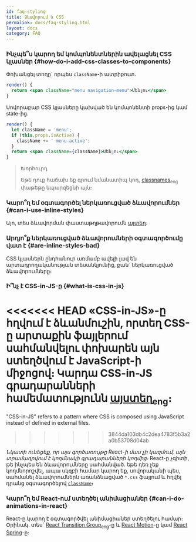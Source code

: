```yaml
---
id: faq-styling
title: Ձևավորում և CSS
permalink: docs/faq-styling.html
layout: docs
category: FAQ
---
```


### Ինչպե՞ս կարող եմ կոմպոնենտներին ավելացնել CSS կլասներ {#how-do-i-add-css-classes-to-components}

Փոխանցել տողը\` որպես `className`-ի ատրիբուտ.

```jsx
render() {
  return <span className="menu navigation-menu">Մենյու</span>
}
```

Սովորաբար CSS կլասները կախված են կոմպոնենտի props-ից կամ state-ից.

```jsx
render() {
  let className = 'menu';
  if (this.props.isActive) {
    className += ' menu-active';
  }
  return <span className={className}>Մենյու</span>
}
```

>Խորհուրդ
>
>Եթե դուք հաճախ եք գրում նմանատիպ կոդ, [classnames](https://www.npmjs.com/package/classnames#usage-with-reactjs)<sub>eng</sub> փաթեթը կպարզեցնի այն։

### Կարո՞ղ եմ օգտագործել ներկառուցված ձևավորումներ {#can-i-use-inline-styles}

Այո, տես ձևավորման փաստաթղթավորումն [այտեղ](/docs/dom-elements.html#style)։

### Արդյո՞ք ներկառուցված ձևավորումների օգտագործումը վատ է {#are-inline-styles-bad}

CSS կլասներն ընդհանուր առմամբ ավելի լավ են արտադրողականության տեսանկյունից, քան\` ներկառուցված ձևավորումները։

### Ի՞նչ է CSS-in-JS-ը {#what-is-css-in-js}

<<<<<<< HEAD
«CSS-in-JS»-ը հղվում է ձևանմուշին, որտեղ CSS-ը արտաքին ֆայլերում սահմանվելու փոխարեն այն ստեղծվում է JavaScript-ի միջոցով։ Կարդա CSS-in-JS գրադարանների համեմատությունն [այստեղ](https://github.com/MicheleBertoli/css-in-js)<sub>eng</sub>։
=======
"CSS-in-JS" refers to a pattern where CSS is composed using JavaScript instead of defined in external files.
>>>>>>> 3844da103db4c2dea4783f5b3a2a0b53708d04ab

_Նկատի ունեցեք, որ այս գործառույթը React-ի մաս չի կազմում, այն տրամադրվում է կողմնակի գրադարանների կողմից։_ React-ը չգիտի, թե ինչպես են ձևավորումները սահմանված. եթե դեռ չեք կողմնորոշվել, ապա սկզբի համար կարող եք, սովորականի պես, սահմանել ձևավորումներն առանձնացված `*.css` ֆայլում և հղվել դրանց օգտագործելով [`className`](/docs/dom-elements.html#classname)։

### Կարո՞ղ եմ React-ում ստեղծել անիմացիաներ {#can-i-do-animations-in-react}

React-ը կարող է օգտագործվել անիմացիաներ ստեղծելու համար։ Օրինակ. տես\` [React Transition Group](https://reactcommunity.org/react-transition-group/)<sub>eng</sub>-ը և [React Motion](https://github.com/chenglou/react-motion)-ը կամ [React Spring](https://github.com/react-spring/react-spring)-ը։

